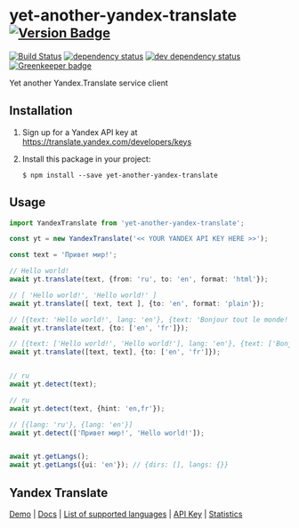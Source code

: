 # yet-another-yandex-translate <sup>[![Version Badge][2]][1]</sup>

[![Build Status](https://travis-ci.org/norbornen/yet-another-yandex-translate.svg?branch=master)](https://travis-ci.org/norbornen/yet-another-yandex-translate)
[![dependency status][5]][6]
[![dev dependency status][7]][8]
[![Greenkeeper badge](https://badges.greenkeeper.io/norbornen/yet-another-yandex-translate.svg)](https://greenkeeper.io/)

Yet another Yandex.Translate service client

## Installation

1.  Sign up for a Yandex API key at https://translate.yandex.com/developers/keys

2.  Install this package in your project:

        $ npm install --save yet-another-yandex-translate

## Usage

```typescript
import YandexTranslate from 'yet-another-yandex-translate';

const yt = new YandexTranslate('<< YOUR YANDEX API KEY HERE >>');

const text = 'Привет мир!';

// Hello world!
await yt.translate(text, {from: 'ru', to: 'en', format: 'html'});

// [ 'Hello world!', 'Hello world!' ]
await yt.translate([ text, text ], {to: 'en', format: 'plain'});

// [{text: 'Hello world!', lang: 'en'}, {text: 'Bonjour tout le monde!', lang: 'fr'}]
await yt.translate(text, {to: ['en', 'fr']});

// [{text: ['Hello world!', 'Hello world!'], lang: 'en'}, {text: ['Bonjour tout le monde!', 'Bonjour tout le monde!'], lang: 'fr'}]
await yt.translate([text, text], {to: ['en', 'fr']});   


// ru
await yt.detect(text);

// ru
await yt.detect(text, {hint: 'en,fr'});

// [{lang: 'ru'}, {lang: 'en'}]
await yt.detect(['Привет мир!', 'Hello world!']); 


await yt.getLangs();
await yt.getLangs({ui: 'en'}); // {dirs: [], langs: {}}
```

## Yandex Translate

[Demo](https://translate.yandex.com/) | [Docs](https://tech.yandex.com/translate/) | [List of supported languages](https://yandex.ru/dev/translate/doc/dg/concepts/api-overview-docpage/#api-overview__languages) | [API Key](https://translate.yandex.com/developers/keys) | [Statistics](https://translate.yandex.com/developers/stat)


[1]: https://npmjs.org/package/yet-another-yandex-translate
[2]: http://versionbadg.es/norbornen/yet-another-yandex-translate.svg
[5]: https://david-dm.org/norbornen/yet-another-yandex-translate.svg
[6]: https://david-dm.org/norbornen/yet-another-yandex-translate
[7]: https://david-dm.org/norbornen/yet-another-yandex-translate/dev-status.svg
[8]: https://david-dm.org/norbornen/yet-another-yandex-translate?type=dev
